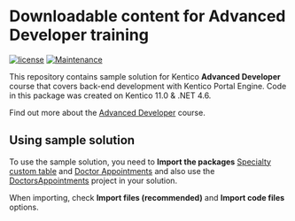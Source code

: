 # Downloadable content for Advanced Developer training
[![license](https://img.shields.io/github/license/mashape/apistatus.svg)]() [![Maintenance](https://img.shields.io/maintenance/yes/2017.svg)]() 

This repository contains sample solution for Kentico **Advanced Developer** course that covers back-end development with Kentico Portal Engine. Code in this package was created on Kentico 11.0 & .NET 4.6.

Find out more about the [Advanced Developer](https://www.kentico.com/services/training/advanced-developer) course.

## Using sample solution

To use the sample solution, you need to **Import the packages** [Specialty custom table](https://github.com/Kentico/DEV02-K11/blob/master/CMS/CMSSiteUtils/Import/DoctorSpecialtyListCustomTable.zip) and [Doctor Appointments](https://github.com/Kentico/DEV02-K11/blob/master/CMS/CMSSiteUtils/Import/DoctorAppointmentsModule.zip) and also use the [DoctorsAppointments](https://github.com/Kentico/Dev02-K11/tree/master/DoctorsAppointments) project in your solution.

When importing, check **Import files (recommended)** and **Import code files** options. 
